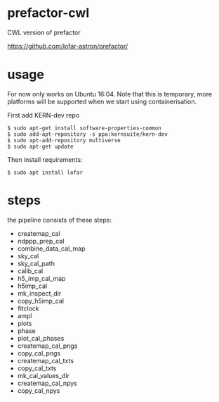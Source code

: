 # prefactor-cwl
CWL version of prefactor

https://github.com/lofar-astron/prefactor/

# usage

For now only works on Ubuntu 16:04. Note that this is temporary, more
platforms will be supported when we start using containerisation.

First add KERN-dev repo
```
$ sudo apt-get install software-properties-common
$ sudo add-apt-repository -s ppa:kernsuite/kern-dev
$ sudo apt-add-repository multiverse
$ sudo apt-get update
```

Then install requirements:
```
$ sudo apt install lofar
```

# steps

the pipeline consists of these steps:

 * createmap_cal
 * ndppp_prep_cal
 * combine_data_cal_map
 * sky_cal
 * sky_cal_path
 * calib_cal
 * h5_imp_cal_map
 * h5imp_cal
 * mk_inspect_dir
 * copy_h5imp_cal
 * fitclock
 * ampl
 * plots
 * phase
 * plot_cal_phases
 * createmap_cal_pngs
 * copy_cal_pngs
 * createmap_cal_txts
 * copy_cal_txts
 * mk_cal_values_dir
 * createmap_cal_npys
 * copy_cal_npys
